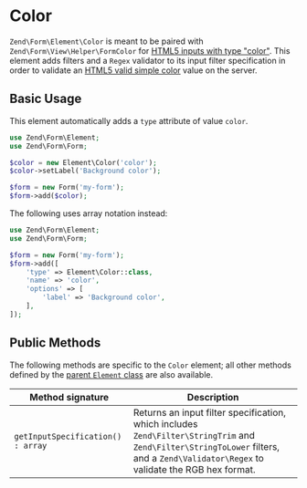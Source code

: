 # Color

`Zend\Form\Element\Color` is meant to be paired with
`Zend\Form\View\Helper\FormColor` for [HTML5 inputs with type "color"](http://www.whatwg.org/specs/web-apps/current-work/multipage/states-of-the-type-attribute.html#color-state-%28type=color%29).
This element adds filters and a `Regex` validator to its input filter
specification in order to validate an [HTML5 valid simple color](http://www.whatwg.org/specs/web-apps/current-work/multipage/common-microsyntaxes.html#valid-simple-color)
value on the server.

## Basic Usage

This element automatically adds a `type` attribute of value `color`.

```php
use Zend\Form\Element;
use Zend\Form\Form;

$color = new Element\Color('color');
$color->setLabel('Background color');

$form = new Form('my-form');
$form->add($color);
```

The following uses array notation instead:

```php
use Zend\Form\Element;
use Zend\Form\Form;

$form = new Form('my-form');
$form->add([
	'type' => Element\Color::class,
	'name' => 'color',
	'options' => [
		'label' => 'Background color',
	],
]);
```

## Public Methods

The following methods are specific to the `Color` element; all other methods
defined by the [parent `Element` class](element.md#public-methods) are also
available.

Method signature                  | Description
--------------------------------- | -----------
`getInputSpecification() : array` | Returns an input filter specification, which includes `Zend\Filter\StringTrim` and `Zend\Filter\StringToLower` filters, and a `Zend\Validator\Regex` to validate the RGB hex format.
